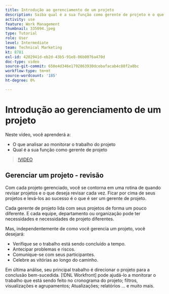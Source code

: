 ```yaml
---
title: Introdução ao gerenciamento de um projeto
description: Saiba qual é a sua função como gerente de projeto e o que deve ser observado ao monitorar o trabalho do projeto.
activity: use
feature: Work Management
thumbnail: 335094.jpeg
type: Tutorial
role: User
level: Intermediate
team: Technical Marketing
kt: 8781
exl-id: 4202941d-eb2d-43b5-91e8-06b0076a470d
doc-type: video
source-git-commit: 650e4d346e1792863930dcebafacab4c88f2a8bc
workflow-type: tm+mt
source-wordcount: '185'
ht-degree: 0%

---
```


# Introdução ao gerenciamento de um projeto

Neste vídeo, você aprenderá a:

* O que analisar ao monitorar o trabalho do projeto
* Qual é a sua função como gerente de projeto

>[!VIDEO](https://video.tv.adobe.com/v/335094/?quality=12&learn=on)

## Gerenciar um projeto - revisão

Com cada projeto gerenciado, você se contorna em uma rotina de quando revisar projetos e o que deseja revisar cada vez. Ficar por cima de seus projetos e levá-los ao sucesso é o que é ser um gerente de projeto.

Cada gerente de projeto lida com seus projetos de forma um pouco diferente. E cada equipe, departamento ou organização pode ter necessidades e necessidades de projeto diferentes.

Mas, independentemente de como você gerencia um projeto, você desejará:

* Verifique se o trabalho está sendo concluído a tempo.
* Antecipar problemas e riscos.
* Comunique-se com seus participantes.
* Celebre as vitórias ao longo do caminho.

Em última análise, seu principal trabalho é direcionar o projeto para a conclusão bem-sucedida. [!DNL Workfront] pode ajudá-lo a monitorar o trabalho que está sendo feito no cronograma do projeto; filtros, visualizações e agrupamentos; Atualizações; relatórios ... e muito mais.

<!---
learn more urls
3 universal principles of project management
What is a project manager?
Project management knowledge areas
9 best practices for effective project management
10 work management problems and how to solve them
--->
